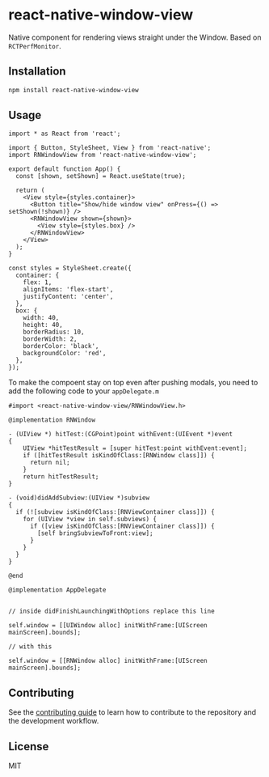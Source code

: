 # react-native-window-view

Native component for rendering views straight under the Window. Based on `RCTPerfMonitor`.

## Installation

```sh
npm install react-native-window-view
```

## Usage

```tsx
import * as React from 'react';

import { Button, StyleSheet, View } from 'react-native';
import RNWindowView from 'react-native-window-view';

export default function App() {
  const [shown, setShown] = React.useState(true);

  return (
    <View style={styles.container}>
      <Button title="Show/hide window view" onPress={() => setShown(!shown)} />
      <RNWindowView shown={shown}>
        <View style={styles.box} />
      </RNWindowView>
    </View>
  );
}

const styles = StyleSheet.create({
  container: {
    flex: 1,
    alignItems: 'flex-start',
    justifyContent: 'center',
  },
  box: {
    width: 40,
    height: 40,
    borderRadius: 10,
    borderWidth: 2,
    borderColor: 'black',
    backgroundColor: 'red',
  },
});
```

To make the compoent stay on top even after pushing modals, you need to add the following code to your `appDelegate.m`

```objc
#import <react-native-window-view/RNWindowView.h>

@implementation RNWindow

- (UIView *) hitTest:(CGPoint)point withEvent:(UIEvent *)event
{
    UIView *hitTestResult = [super hitTest:point withEvent:event];
    if ([hitTestResult isKindOfClass:[RNWindow class]]) {
      return nil;
    }
    return hitTestResult;
}

- (void)didAddSubview:(UIView *)subview
{
  if (![subview isKindOfClass:[RNViewContainer class]]) {
    for (UIView *view in self.subviews) {
      if ([view isKindOfClass:[RNViewContainer class]]) {
        [self bringSubviewToFront:view];
      }
    }
  }
}

@end

@implementation AppDelegate


// inside didFinishLaunchingWithOptions replace this line

self.window = [[UIWindow alloc] initWithFrame:[UIScreen mainScreen].bounds];

// with this

self.window = [[RNWindow alloc] initWithFrame:[UIScreen mainScreen].bounds];

```

## Contributing

See the [contributing guide](CONTRIBUTING.md) to learn how to contribute to the repository and the development workflow.

## License

MIT
